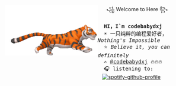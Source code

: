 <a href="https://tenor.com/view/eevee-pokemon-wink-pixel-gif-15197794" style="display: block;width: 250px; height: 300px; float: left"><img align="left" width="250" height="137" src="./img/tiger.gif"></a>&nbsp;&nbsp;&nbsp;&nbsp;&nbsp;&nbsp;꧁ Welcome  to Here ꧂<br><samp><br>
  &nbsp;&nbsp;<b>HI，I`m codebabydxj </b> <br>
  &nbsp;&nbsp;☀️ 一只纯粹的编程爱好者，<i>Nothing's Impossible </i><br>
  &nbsp;&nbsp;⭐ <i>Believe it, you can definitely</i> <br>
  &nbsp;&nbsp;✍️ [@codebabydxj](https://github.com/codebabydxj) 🔥🔥🔥<br>
  &nbsp;&nbsp;🎧 listening to: <br>&nbsp;</samp>
[![spotify-github-profile](https://spotify-github-profile.vercel.app/api/view?uid=22thftxib35zraloo4ct2unwa&cover_image=true&theme=novatorem)](https://github.com/kittinan/spotify-github-profile) <br>
